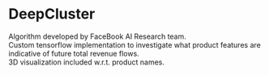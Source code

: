 # DeepCluster
Algorithm developed by FaceBook AI Research team.  
Custom tensorflow implementation to investigate what product features are indicative of future total revenue flows.  
3D visualization included w.r.t. product names.  
